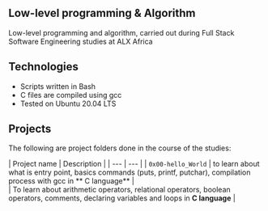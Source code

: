Low-level programming & Algorithm
  ------------------------------ 

Low-level programming and algorithm, carried out during Full Stack Software Engineering studies at ALX Africa


Technologies
 --------------------------------
- Scripts written in Bash
- C files are compiled using gcc
- Tested on Ubuntu 20.04 LTS

Projects
 ---------------------------------
The following are project folders done in the course of the studies:

  | Project name | Description |     | --- | --- |                      | `0x00-hello_World` | to learn about what is entry point, basics commands (puts, printf, putchar), compilation process with gcc in ** C language** |  
  | To learn about arithmetic operators, relational operators, boolean operators, comments, declaring variables and loops in **C language** |

